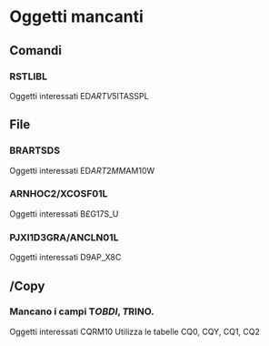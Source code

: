 # Oggetti mancanti
## Comandi
### RSTLIBL
  Oggetti interessati
  ED$ART      V5$ITASSPL
## File
### BRARTSDS
  Oggetti interessati
  ED$ART2     MM$AM10W
### ARNHOC2/XCOSF01L
  Oggetti interessati
  B£G17S_U
### PJXI1D3GRA/ANCLN01L
  Oggetti interessati
  D9AP_X8C
## /Copy
### Mancano i campi T$OBDI, T$RINO.
  Oggetti interessati
  CQRM10 Utilizza le tabelle CQ0, CQY, CQ1, CQ2

